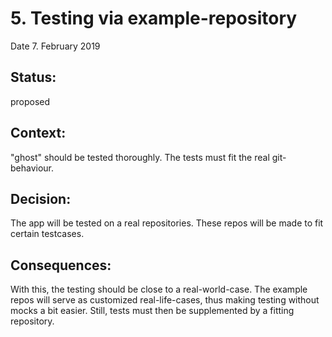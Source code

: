 # 5. Testing via example-repository

Date 7. February 2019

## Status:

proposed

## Context:

"ghost" should be tested thoroughly. The tests must fit the real git-behaviour.

## Decision:

The app will be tested on a real repositories. These repos will be made to fit certain testcases.

## Consequences:

With this, the testing should be close to a real-world-case. The example repos will serve as customized real-life-cases, thus making testing without mocks a bit easier. Still, tests must then be supplemented by a fitting repository.
